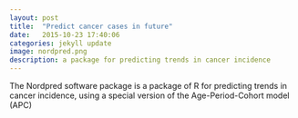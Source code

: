 ```yaml
---
layout: post
title:  "Predict cancer cases in future"
date:   2015-10-23 17:40:06
categories: jekyll update
image: nordpred.png
description: a package for predicting trends in cancer incidence
---
```

The Nordpred software package is a package of R for predicting trends in cancer incidence, using a special version of the Age-Period-Cohort model (APC)
